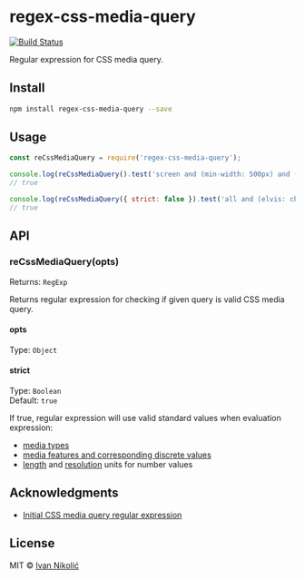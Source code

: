 # regex-css-media-query

[![Build Status][ci-img]][ci]

Regular expression for CSS media query.

## Install

```sh
npm install regex-css-media-query --save
```

## Usage

```js
const reCssMediaQuery = require('regex-css-media-query');

console.log(reCssMediaQuery().test('screen and (min-width: 500px) and (max-width: 800px)'));
// true

console.log(reCssMediaQuery({ strict: false }).test('all and (elvis: chase) and (sasha: tucker)'));
// true
```

## API

### reCssMediaQuery(opts)

Returns: `RegExp`

Returns regular expression for checking if given query is valid CSS media query.

#### opts

Type: `Object`

#### strict

Type: `Boolean`  
Default: `true`

If true, regular expression will use valid standard values when evaluation expression:

* [media types][media-types]
* [media features and corresponding discrete values][media-features]
* [length][css-length-units] and [resolution][css-resolution-units] units for number values

## Acknowledgments

* [Initial CSS media query regular expression](https://github.com/weblinc/media-match/blob/master/media.match.js#L25)

## License

MIT © [Ivan Nikolić](http://ivannikolic.com)

[ci]: https://travis-ci.org/niksy/regex-css-media-query
[ci-img]: https://img.shields.io/travis/niksy/regex-css-media-query.svg
[media-types]: https://www.w3.org/TR/mediaqueries-4/#media-types
[media-features]: https://www.w3.org/TR/mediaqueries-4/#mf-dimensions
[css-length-units]: https://www.w3.org/TR/css3-values/#length-value
[css-resolution-units]: https://www.w3.org/TR/css3-values/#resolution-value

